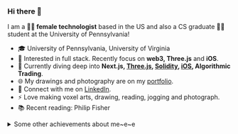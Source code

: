 
### Hi there 👋 

I am a **👩‍💻 female technologist** based in the US and also a CS graduate 👩‍🎓 student at the University of Pennsylvania!  

* 🎓  University of Pennsylvania, University of Virginia
* 🧐   Interested in full stack. Recently focus on **web3, Three.js** and **iOS**.
* 🌱   Currently diving deep into **Next.js, [Three.js](https://github.com/snowyaya/ThreeJS-Journey), [Solidity](https://github.com/snowyaya/Blockchain-Python), [iOS](https://github.com/snowyaya/Twitter-iOS), Algorithmic Trading**.
* 🌐   My drawings and photography are on my [portfolio](https://www.yayingliang.com).
* 🤝   Connect with me on [LinkedIn](https://www.linkedin.com/in/yaya-l-8a28171a2/).
* ⚡    Love making voxel arts, drawing, reading, jogging and photograph.
* 📚   Recent reading: Philip Fisher

<details>
  <summary>Some other achievements about me~e~e</summary>
  <br>

* 💖   Be proud of UVA & UPenn. 🐾 Proud WaHoo & Quaker. Love Algorithms.
* 🎉   Been a math teacher at **AMHS** (top 1 high school in the US) for 3 years.
* 📚   Recent reading: A Wander Walk Down Wall Street, Reminiscences of A Stock Operator
